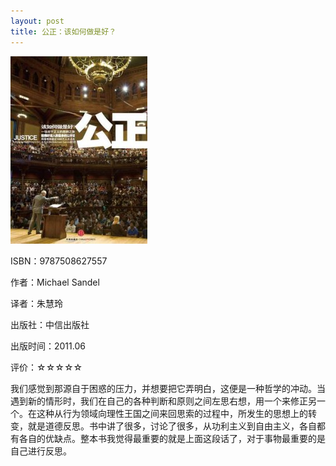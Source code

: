 ```yaml
---
layout: post
title: 公正：该如何做是好？
---
```

<img class="cover" src="/images/2011/12/9787508627557-219x300.jpg" width="219" height="300" />

ISBN：9787508627557

作者：Michael Sandel

译者：朱慧玲

出版社：中信出版社

出版时间：2011.06

评价：☆☆☆☆☆

我们感觉到那源自于困惑的压力，并想要把它弄明白，这便是一种哲学的冲动。当遇到新的情形时，我们在自己的各种判断和原则之间左思右想，用一个来修正另一个。在这种从行为领域向理性王国之间来回思索的过程中，所发生的思想上的转变，就是道德反思。书中讲了很多，讨论了很多，从功利主义到自由主义，各自都有各自的优缺点。整本书我觉得最重要的就是上面这段话了，对于事物最重要的是自己进行反思。

